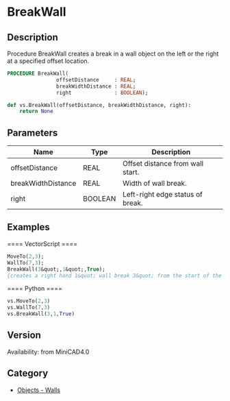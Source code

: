 # BreakWall

## Description
Procedure BreakWall creates a break in a wall object on the left or the right at a specified offset location.

```pascal
PROCEDURE BreakWall(
				offsetDistance     : REAL;
				breakWidthDistance : REAL;
				right              : BOOLEAN);
```

```python
def vs.BreakWall(offsetDistance, breakWidthDistance, right):
    return None
```

## Parameters
|Name|Type|Description|
|---|---|---|
|offsetDistance|REAL|Offset distance from wall start.|
|breakWidthDistance|REAL|Width of wall break.|
|right|BOOLEAN|Left-right edge status of break.|

## Examples
==== VectorScript ====
```pascal
MoveTo(2,3);
WallTo(7,3);
BreakWall(3&quot;,1&quot;,True);
{creates a right hand 1&quot; wall break 3&quot; from the start of the wall}
```
==== Python ====
```python
vs.MoveTo(2,3)
vs.WallTo(7,3)
vs.BreakWall(3,1,True)
```

## Version
Availability: from MiniCAD4.0

## Category
* [Objects - Walls](../Categories/Objects%20-%20Walls.md)
